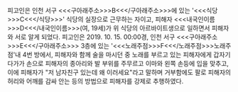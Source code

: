 피고인은 인천 서구 <<<구아래주소>>>B<<</구아래주소>>>에 있는 '<<<식당>>>C<<</식당>>>' 식당의 실장으로 근무하는 자이고, 피해자 <<<내국인이름>>>D<<</내국인이름>>>(여, 19세)가 위 식당의 아르바이트생으로 일하면서 피해자와 서로 알게 되었다.
피고인은 2019. 10. 15. 00:00경, 인천 서구 <<<구아래주소>>>E<<</구아래주소>>> 3층에 있는 '<<<노래주점>>>F<<</노래주점>>>노래주점'내 4번 방에서, 피해자와 함께 술을 마시던 중 노래를 부르고 있는 피해자에게 갑자기 다가가 손으로 피해자의 종아리와 발 부위를 주무르고 이마와 왼쪽 손등에 입을 맞추고, 이에 피해자가 "저 남자친구 있는데 왜 이러세요"라고 말하며 거부함에도 팔로 피해자의 허리와 어깨를 감싸 안는 등의 방법으로 피해자를 강제로 추행하였다.
